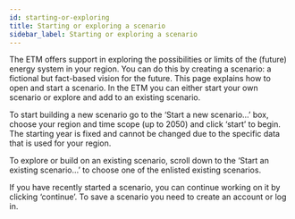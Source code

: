 ```yaml
---
id: starting-or-exploring
title: Starting or exploring a scenario
sidebar_label: Starting or exploring a scenario
---
```


The ETM offers support in exploring the possibilities or limits of the (future) energy system in your region. You can do this by creating a scenario: a fictional but fact-based vision for the future. This page explains how to open and start a scenario. In the ETM you can either start your own scenario or explore and add to an existing scenario. 

To start building a new scenario go to the ‘Start a new scenario…’ box, choose your region and time scope (up to 2050) and click ‘start’ to begin. The starting year is fixed and cannot be changed due to the specific data that is used for your region.

To explore or build on an existing scenario, scroll down to the ‘Start an existing scenario…’ to choose one of the enlisted existing scenarios. 

If you have recently started a scenario, you can continue working on it by clicking ‘continue’. To save a scenario you need to create an account or log in. 

 
 
